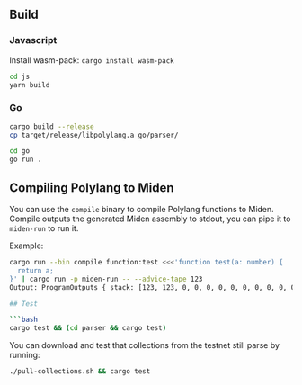 ## Build

### Javascript

Install wasm-pack: `cargo install wasm-pack`

```bash
cd js
yarn build
```

### Go

```bash
cargo build --release
cp target/release/libpolylang.a go/parser/

cd go
go run .
```

## Compiling Polylang to Miden

You can use the `compile` binary to compile Polylang functions to Miden. Compile outputs the generated Miden assembly to stdout, you can pipe it to `miden-run` to run it.

Example:
```bash
cargo run --bin compile function:test <<<'function test(a: number) {
  return a;
}' | cargo run -p miden-run -- --advice-tape 123
Output: ProgramOutputs { stack: [123, 123, 0, 0, 0, 0, 0, 0, 0, 0, 0, 0, 0, 0, 0, 0, 0, 0], overflow_addrs: [0, 20, 22] }

## Test

```bash
cargo test && (cd parser && cargo test)
```

You can download and test that collections from the testnet still parse by running:

```bash
./pull-collections.sh && cargo test
```
